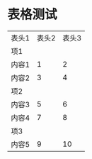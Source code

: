 # 表格测试
<table>
 <tr>
  <td>表头1</td>
  <td>表头2</td>
  <td>表头3</td>
 </tr>
 <tr>
  <td colspan=3>项1</td>
 </tr>
 <tr>
  <td>内容1</td>
  <td>1</td>
  <td>2</td>
 </tr>

 <tr>
  <td>内容2</td>
  <td>3</td>
  <td>4</td>
 </tr>
 <tr>
  <td colspan=3>项2</td>
 </tr>
 <tr>
  <td>内容3</td>
  <td>5</td>
  <td>6</td>
 </tr>
 <tr>
  <td>内容4</td>
  <td>7</td>
  <td>8</td>
 </tr>
  <td colspan=3>项3</td>
 </tr>
 <tr>
  <td>内容5</td>
  <td>9</td>
  <td>10</td>
 </tr>
</table>
